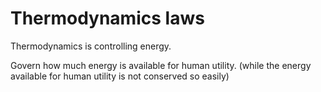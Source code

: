 # Thermodynamics laws

Thermodynamics is controlling energy.

Govern how much energy is available for human utility. (while the energy available for human utility is not conserved so easily)

